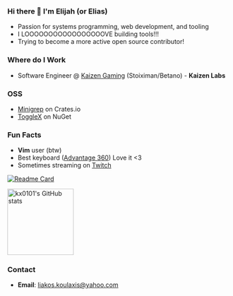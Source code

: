 ### Hi there 👋 I'm Elijah (or Elias)

- Passion for systems programming, web development, and tooling
- I LOOOOOOOOOOOOOOOOOVE building tools!!!
- Trying to become a more active open source contributor!

### Where do I Work
- Software Engineer @ [Kaizen Gaming](https://kaizengaming.com/) (Stoiximan/Betano) - **Kaizen Labs**

### OSS
- [Minigrep](https://crates.io/crates/minigrep_elijahkx) on Crates.io
- [ToggleX](https://www.nuget.org/packages/ToggleX) on NuGet

### Fun Facts
- **Vim** user (btw)
- Best keyboard ([Advantage 360](https://kinesis-ergo.com/keyboards/advantage360/)) Love it <3
- Sometimes streaming on [Twitch](https://twitch.tv/elijahkx)

[![Readme Card](https://github-readme-stats-sigma-five.vercel.app/api/pin/?username=kx0101&repo=.dotfiles&theme=dark&langs_count=3)](https://github.com/kx0101/.dotfiles) 

<div style="display: flex;"> 
  <img src="https://github-readme-stats.vercel.app/api?username=kx0101&show_icons=true&count_private=true&title_color=2ecc71&text_color=a0e9af&icon_color=27ae60&bg_color=2c3e50&hide_border=true" alt="kx0101's GitHub stats" height="150" />
</div>

### Contact
- **Email**: liakos.koulaxis@yahoo.com

